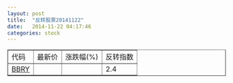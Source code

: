 ```yaml
---
layout: post
title:  "反转股票20141122"
date:   2014-11-22 04:17:46
categories: stock
---
```


<script type="text/javascript">
var stockList = []
stockList.push('gb_bbry');
</script>

<table border="1">
 <tr>
 <td>代码</td>
  <td>最新价</td>
  <td>涨跌幅(%)</td>
 <td>反转指数</td>
</tr>
  <tr id="bbry"><td><a href="http://stock.finance.sina.com.cn/usstock/quotes/BBRY.html" target="_blank">BBRY</a></td><td></td><td></td><td>2.4</td></tr>
</table>
